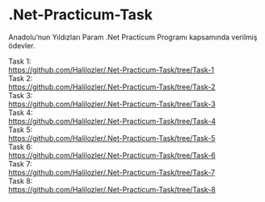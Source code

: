 # .Net-Practicum-Task

Anadolu’nun Yıldızları Param .Net Practicum Programı kapsamında verilmiş ödevler.

Task 1: <br />
https://github.com/Halilozler/.Net-Practicum-Task/tree/Task-1 <br />
Task 2: <br />
https://github.com/Halilozler/.Net-Practicum-Task/tree/Task-2 <br />
Task 3: <br />
https://github.com/Halilozler/.Net-Practicum-Task/tree/Task-3 <br />
Task 4: <br />
https://github.com/Halilozler/.Net-Practicum-Task/tree/Task-4 <br />
Task 5: <br />
https://github.com/Halilozler/.Net-Practicum-Task/tree/Task-5 <br />
Task 6: <br />
https://github.com/Halilozler/.Net-Practicum-Task/tree/Task-6 <br />
Task 7: <br />
https://github.com/Halilozler/.Net-Practicum-Task/tree/Task-7 <br />
Task 8: <br />
https://github.com/Halilozler/.Net-Practicum-Task/tree/Task-8
